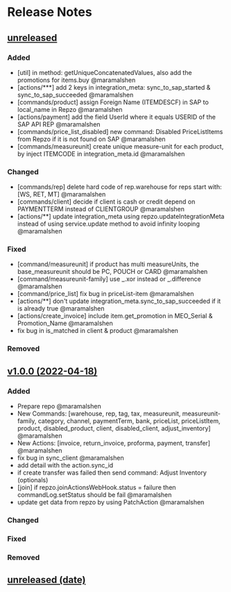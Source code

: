 # Release Notes

## [unreleased]()

### Added

- [util] in method: getUniqueConcatenatedValues, also add the promotions for items.buy @maramalshen
- [actions/***] add 2 keys in integration_meta: sync_to_sap_started & sync_to_sap_succeeded @maramalshen
- [commands/product] assign Foreign Name (ITEMDESCF) in SAP to local_name in Repzo @maramalshen
- [actions/payment] add the field UserId where it equals USERID of the SAP API REP @maramalshen
- [commands/price_list_disabled] new command: Disabled PriceListItems from Repzo if it is not found on SAP @maramalshen
- [commands/measureunit] create unique measure-unit for each product, by inject ITEMCODE in integration_meta.id @maramalshen

### Changed

- [commands/rep] delete hard code of rep.warehouse for reps start with: [WS, RET, MT] @maramalshen
- [commands/client] decide if client is cash or credit depend on PAYMENTTERM instead of CLIENTGROUP @maramalshen
- [actions/**] update integration_meta using repzo.updateIntegrationMeta instead of using service.update method to avoid infinity looping @maramalshen

### Fixed

- [command/measureunit] if product has multi measureUnits, the base_measureunit should be PC, POUCH or CARD @maramalshen
- [command/measureunit-family] use _.xor instead or _.difference @maramalshen
- [command/price_list] fix bug in priceList-item @maramalshen
- [actions/**] don't update integration_meta.sync_to_sap_succeeded if it is already true @maramalshen
- [actions/create_invoice] include item.get_promotion in MEO_Serial & Promotion_Name @maramalshen
- fix bug in is_matched in client & product @maramalshen

### Removed

## [v1.0.0 (2022-04-18)](https://github.com/Repzo/repzo-sap-absjo.git)

### Added

- Prepare repo @maramalshen
- New Commands: [warehouse, rep, tag, tax, measureunit, measureunit-family, category, channel, paymentTerm, bank, priceList, priceListItem, product, disabled_product, client, disabled_client, adjust_inventory] @maramalshen
- New Actions: [invoice, return_invoice, proforma, payment, transfer] @maramalshen
- fix bug in sync_client @maramalshen
- add detail with the action.sync_id
- if create transfer was failed then send command: Adjust Inventory (optionals)
- [join] if repzo.joinActionsWebHook.status = failure then commandLog.setStatus should be fail @maramalshen
- update get data from repzo by using PatchAction @maramalshen

### Changed

### Fixed

### Removed

## [unreleased (date)](path)
